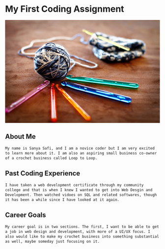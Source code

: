# My First Coding Assignment

![Crochet](crochet-image.jpg)

## About Me

    My name is Sanya Safi, and I am a novice coder but I am very excited to learn more about it. I am also an aspiring small business co-owner of a crochet business called Loop to Loop.

## Past Coding Experience

    I have taken a web development certificate through my community college and that is when I knew I wanted to get into Web Desgin and Development. Then watched vidoes on SQL and related softwares, though it has been a while since I have looked at it again.

## Career Goals

    My career goal is in two sections. The first, I want to be able to get a job in web design and development, with more of a UI/UX focus. I also would like to make my crochet business into something substantial as well, maybe someday just focusing on it.
